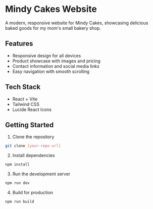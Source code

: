 # Mindy Cakes Website

A modern, responsive website for Mindy Cakes, showcasing delicious baked goods for my mom's small bakery shop.

## Features

- Responsive design for all devices
- Product showcase with images and pricing
- Contact information and social media links
- Easy navigation with smooth scrolling

## Tech Stack

- React + Vite
- Tailwind CSS
- Lucide React Icons

## Getting Started

1. Clone the repository
```bash
git clone [your-repo-url]
```

2. Install dependencies
```bash
npm install
```

3. Run the development server
```bash
npm run dev
```

4. Build for production
```bash
npm run build
```
